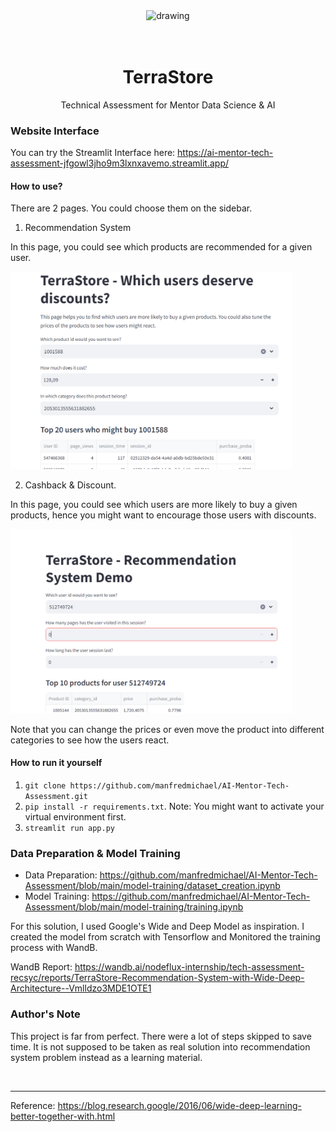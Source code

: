 

<div align="center">
<img src="https://scontent.fcgk42-1.fna.fbcdn.net/v/t39.30808-1/327178808_710452637414345_956158677198095703_n.png?stp=dst-png_p120x120&_nc_cat=110&ccb=1-7&_nc_sid=4da83f&_nc_ohc=WwFbJYYHLy8AX-WiVM7&_nc_ht=scontent.fcgk42-1.fna&oh=00_AfDWUTAd61a2aqNbW4jkge86mdX40bxJXmfoqJrT896fSQ&oe=65EAB7EC" alt="drawing" width="200"/>
  
<br/>
<br/>
<br/>

# TerraStore
Technical Assessment for Mentor Data Science & AI
</div>

### Website Interface

You can try the Streamlit Interface here: https://ai-mentor-tech-assessment-jfgowl3jho9m3lxnxavemo.streamlit.app/

#### How to use?

There are 2 pages. You could choose them on the sidebar.

1. Recommendation System

In this page, you could see which products are recommended for a given user.

<img src="https://github.com/manfredmichael/AI-Mentor-Tech-Assessment/blob/main/assets/page1.png?raw=true" alt="drawing" width="450"/>

2. Cashback & Discount.

In this page, you could see which users are more likely to buy a given products, hence you might want to encourage those users with discounts.

<img src="https://github.com/manfredmichael/AI-Mentor-Tech-Assessment/blob/main/assets/page2.png?raw=true" alt="drawing" width="450"/>

Note that you can change the prices or even move the product into different categories to see how the users react.

#### How to run it yourself

1. `git clone https://github.com/manfredmichael/AI-Mentor-Tech-Assessment.git`
2. `pip install -r requirements.txt`. Note: You might want to activate your virtual environment first.
3. `streamlit run app.py`

### Data Preparation & Model Training

* Data Preparation: https://github.com/manfredmichael/AI-Mentor-Tech-Assessment/blob/main/model-training/dataset_creation.ipynb
* Model Training: https://github.com/manfredmichael/AI-Mentor-Tech-Assessment/blob/main/model-training/training.ipynb

For this solution, I used Google's Wide and Deep Model as inspiration. I created the model from scratch with Tensorflow and Monitored the training process with WandB.

WandB Report: https://wandb.ai/nodeflux-internship/tech-assessment-recsyc/reports/TerraStore-Recommendation-System-with-Wide-Deep-Architecture--Vmlldzo3MDE1OTE1

### Author's Note

This project is far from perfect. There were a lot of steps skipped to save time. It is not supposed to be taken as real solution into recommendation system problem instead as a learning material.

<br/>
<hr>

Reference: https://blog.research.google/2016/06/wide-deep-learning-better-together-with.html

